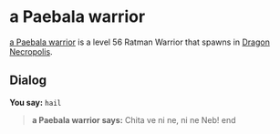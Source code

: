 # a Paebala warrior



[a Paebala warrior](/npc/123052) is a level 56 Ratman Warrior that spawns in [Dragon Necropolis](/zone/123).



## Dialog

**You say:** `hail`



>**a Paebala warrior says:** Chita ve ni ne, ni ne Neb!
end